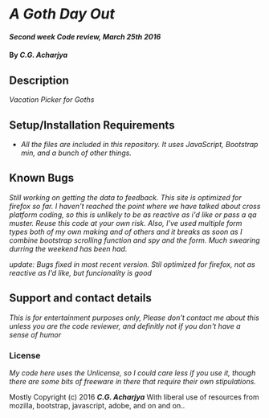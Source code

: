 # _A Goth Day Out_

#### _Second week Code review, March 25th 2016_

#### By _**C.G. Acharjya**_

## Description

_Vacation Picker for Goths_

## Setup/Installation Requirements

* _All the files are included in this repository. It uses JavaScript, Bootstrap min, and a bunch of other things._



## Known Bugs

_Still working on getting the data to feedback. This site is optimized for firefox so far. I haven't reached the point where we have talked about cross platform coding, so this is unlikely to be as reactive as i'd like or pass a qa muster. Reuse this code at your own risk. Also, I've used multiple form types both of my own making and of others and it breaks as soon as I combine bootstrap scrolling function and spy and the form. Much swearing durring the weekend has been had._

_update: Bugs fixed in most recent version. Stil optimized for firefox, not as reactive as I'd like, but funcionality is good_
## Support and contact details

_This is for entertainment purposes only, Please don't contact me about this unless you are the code reviewer, and definitly not if you don't have a sense of humor_


### License

*My code here uses the Unlicense, so I could care less if you use it, though there are some bits of freeware in there that require their own stipulations.*

Mostly Copyright (c) 2016 **_C.G. Acharjya_** 
With liberal use of resources from mozilla, bootstrap, javascript, adobe, and on and on..
